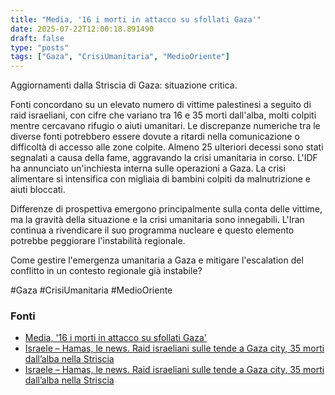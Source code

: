 ```yaml
---
title: "Media, '16 i morti in attacco su sfollati Gaza'"
date: 2025-07-22T12:00:18.891490
draft: false
type: "posts"
tags: ["Gaza", "CrisiUmanitaria", "MedioOriente"]
---
```


Aggiornamenti dalla Striscia di Gaza: situazione critica.

Fonti concordano su un elevato numero di vittime palestinesi a seguito di raid israeliani, con cifre che variano tra 16 e 35 morti dall'alba, molti colpiti mentre cercavano rifugio o aiuti umanitari.  Le discrepanze numeriche tra le diverse fonti potrebbero essere dovute a ritardi nella comunicazione o difficoltà di accesso alle zone colpite. Almeno 25 ulteriori decessi sono stati segnalati a causa della fame, aggravando la crisi umanitaria in corso. L'IDF ha annunciato un'inchiesta interna sulle operazioni a Gaza.  La crisi alimentare si intensifica con migliaia di bambini colpiti da malnutrizione e aiuti bloccati.

Differenze di prospettiva emergono principalmente sulla conta delle vittime, ma la gravità della situazione e la crisi umanitaria sono innegabili. L'Iran continua a rivendicare il suo programma nucleare e questo elemento potrebbe peggiorare l'instabilità regionale.

Come gestire l'emergenza umanitaria a Gaza e mitigare l'escalation del conflitto in un contesto regionale già instabile?


#Gaza #CrisiUmanitaria #MedioOriente


### Fonti
- [Media, '16 i morti in attacco su sfollati Gaza'](https://www.ansa.it/sito/notizie/topnews/2025/07/22/media-16-i-morti-in-attacco-su-sfollati-gaza_002a0039-757d-42c7-b0a4-21e09cb2844c.html)
- [Israele – Hamas, le news. Raid israeliani sulle tende a Gaza city, 35 morti dall’alba nella Striscia](https://www.repubblica.it/esteri/2025/07/22/diretta/israele_hamas_iran_guerra_news_oggi_diretta-424744760/)
- [Israele – Hamas, le news. Raid israeliani sulle tende a Gaza city, 35 morti dall’alba nella Striscia](https://www.repubblica.it/esteri/2025/07/22/diretta/israele_hamas_iran_guerra_news_oggi_diretta-424744760/)
